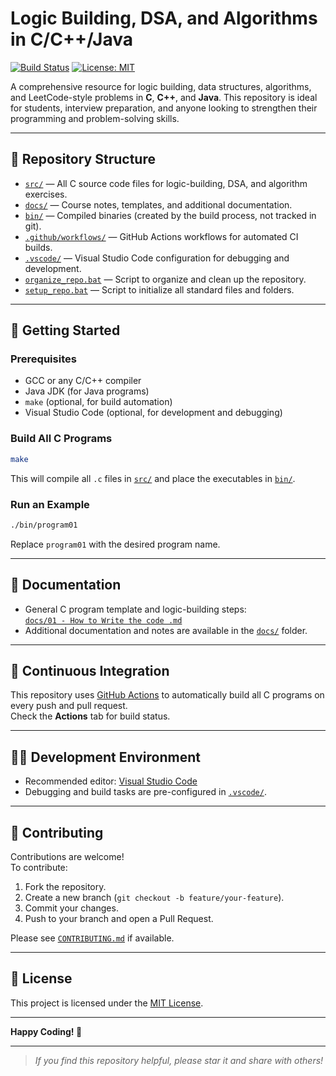 # Logic Building, DSA, and Algorithms in C/C++/Java

[![Build Status](https://github.com/Abhishek-Atole/Logic-Building/actions/workflows/c-cpp.yml/badge.svg)](https://github.com/Abhishek-Atole/Logic-Building/actions)
[![License: MIT](https://img.shields.io/badge/License-MIT-yellow.svg)](LICENSE)

A comprehensive resource for logic building, data structures, algorithms, and LeetCode-style problems in **C**, **C++**, and **Java**. This repository is ideal for students, interview preparation, and anyone looking to strengthen their programming and problem-solving skills.

---

## 📂 Repository Structure

- [`src/`](src/) — All C source code files for logic-building, DSA, and algorithm exercises.
- [`docs/`](docs/) — Course notes, templates, and additional documentation.
- [`bin/`](bin/) — Compiled binaries (created by the build process, not tracked in git).
- [`.github/workflows/`](.github/workflows/) — GitHub Actions workflows for automated CI builds.
- [`.vscode/`](.vscode/) — Visual Studio Code configuration for debugging and development.
- [`organize_repo.bat`](organize_repo.bat) — Script to organize and clean up the repository.
- [`setup_repo.bat`](setup_repo.bat) — Script to initialize all standard files and folders.

---

## 🚀 Getting Started

### Prerequisites

- GCC or any C/C++ compiler
- Java JDK (for Java programs)
- `make` (optional, for build automation)
- Visual Studio Code (optional, for development and debugging)

### Build All C Programs

```sh
make
```

This will compile all `.c` files in [`src/`](src/) and place the executables in [`bin/`](bin/).

### Run an Example

```sh
./bin/program01
```
Replace `program01` with the desired program name.

---

## 📝 Documentation

- General C program template and logic-building steps:  
  [`docs/01 - How to Write the code .md`](docs/01%20-%20How%20to%20Write%20the%20code%20.md)
- Additional documentation and notes are available in the [`docs/`](docs/) folder.

---

## 🤖 Continuous Integration

This repository uses [GitHub Actions](.github/workflows/c-cpp.yml) to automatically build all C programs on every push and pull request.  
Check the **Actions** tab for build status.

---

## 🧑‍💻 Development Environment

- Recommended editor: [Visual Studio Code](https://code.visualstudio.com/)
- Debugging and build tasks are pre-configured in [`.vscode/`](.vscode/).

---

## 🤝 Contributing

Contributions are welcome!  
To contribute:
1. Fork the repository.
2. Create a new branch (`git checkout -b feature/your-feature`).
3. Commit your changes.
4. Push to your branch and open a Pull Request.

Please see [`CONTRIBUTING.md`](CONTRIBUTING.md) if available.

---

## 📄 License

This project is licensed under the [MIT License](LICENSE).

---

**Happy Coding! 🚀**

---

> _If you find this repository helpful, please star it and share with others!_
